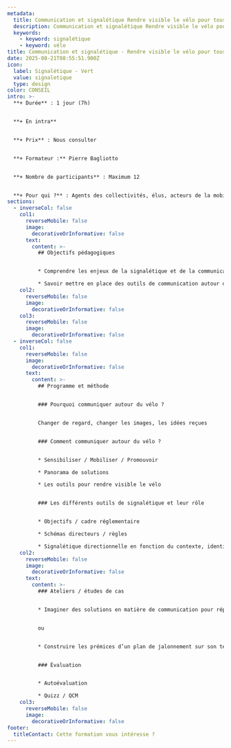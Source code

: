 ```yaml
---
metadata:
  title: Communication et signalétique Rendre visible le vélo pour tous
  description: Communication et signalétique Rendre visible le vélo pour tous
  keywords:
    - keyword: signalétique
    - keyword: vélo
title: Communication et signalétique - Rendre visible le vélo pour tous
date: 2025-08-21T08:55:51.900Z
icon:
  label: Signalétique - Vert
  value: signaletique
  type: design
color: CONSEIL
intro: >-
  **+ Durée** : 1 jour (7h)


  **+﻿ En intra**


  **+ Prix** : Nous consulter


  **+ Formateur :** Pierre Bagliotto


  **+ Nombre de participants** : Maximum 12


  **+ Pour qui ?** : Agents des collectivités, élus, acteurs de la mobilité et de l’aménagement d’espaces publics
sections:
  - inverseCol: false
    col1:
      reverseMobile: false
      image:
        decorativeOrInformative: false
      text:
        content: >-
          ## Objectifs pédagogiques


          * Comprendre les enjeux de la signalétique et de la communication autour des politiques cyclables

          * Savoir mettre en place des outils de communication autour du vélo
    col2:
      reverseMobile: false
      image:
        decorativeOrInformative: false
    col3:
      reverseMobile: false
      image:
        decorativeOrInformative: false
  - inverseCol: false
    col1:
      reverseMobile: false
      image:
        decorativeOrInformative: false
      text:
        content: >-
          ## Programme et méthode


          ### Pourquoi communiquer autour du vélo ?


          Changer de regard, changer les images, les idées reçues 


          ### Comment communiquer autour du vélo ?


          * Sensibiliser / Mobiliser / Promouvoir

          * Panorama de solutions

          * Les outils pour rendre visible le vélo


          ### Les différents outils de signalétique et leur rôle


          * Objectifs / cadre réglementaire

          * Schémas directeurs / règles

          * Signalétique directionnelle en fonction du contexte, identité de réseau, points noeuds
    col2:
      reverseMobile: false
      image:
        decorativeOrInformative: false
      text:
        content: >-
          ### Ateliers / études de cas


          * Imaginer des solutions en matière de communication pour répondre aux difficultés/freins/idées reçues de différents publics (persona)


          ou


          * Construire les prémices d’un plan de jalonnement sur son territoire


          ### Évaluation


          * Autoévaluation

          * Quizz / QCM
    col3:
      reverseMobile: false
      image:
        decorativeOrInformative: false
footer:
  titleContact: Cette formation vous intéresse ?
---
```

